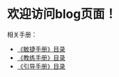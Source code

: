 # 欢迎访问blog页面！

相关手册：
- [《敏捷手册》目录](https://github.com/ibehujun/blog/issues/1)
- [《教练手册》目录](https://github.com/ibehujun/blog/issues/2)
- [《引导手册》目录](https://github.com/ibehujun/blog/issues/3)
